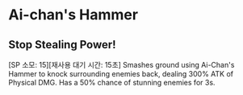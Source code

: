 # Ai-chan's Hammer

## Stop Stealing Power!

[SP 소모: 15][재사용 대기 시간: 15초] Smashes ground using Ai-Chan's Hammer to knock surrounding enemies back, dealing 300% ATK of Physical DMG. Has a 50% chance of stunning enemies for 3s.
